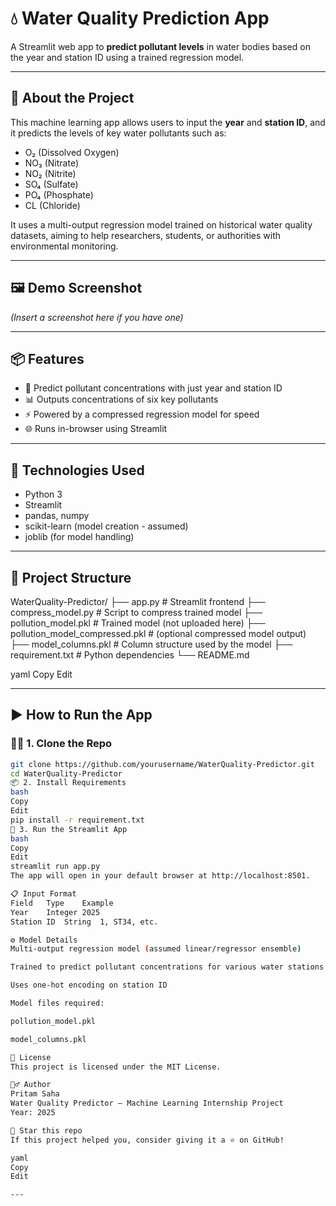 # 💧 Water Quality Prediction App

A Streamlit web app to **predict pollutant levels** in water bodies based on the year and station ID using a trained regression model.

---

## 🧠 About the Project

This machine learning app allows users to input the **year** and **station ID**, and it predicts the levels of key water pollutants such as:

- O₂ (Dissolved Oxygen)
- NO₃ (Nitrate)
- NO₂ (Nitrite)
- SO₄ (Sulfate)
- PO₄ (Phosphate)
- CL (Chloride)

It uses a multi-output regression model trained on historical water quality datasets, aiming to help researchers, students, or authorities with environmental monitoring.

---

## 🖼️ Demo Screenshot

*(Insert a screenshot here if you have one)*

---

## 📦 Features

- 🔢 Predict pollutant concentrations with just year and station ID
- 📊 Outputs concentrations of six key pollutants
- ⚡ Powered by a compressed regression model for speed
- 🌐 Runs in-browser using Streamlit

---

## 🧰 Technologies Used

- Python 3
- Streamlit
- pandas, numpy
- scikit-learn (model creation - assumed)
- joblib (for model handling)

---

## 📁 Project Structure

WaterQuality-Predictor/
├── app.py # Streamlit frontend
├── compress_model.py # Script to compress trained model
├── pollution_model.pkl # Trained model (not uploaded here)
├── pollution_model_compressed.pkl # (optional compressed model output)
├── model_columns.pkl # Column structure used by the model
├── requirement.txt # Python dependencies
└── README.md

yaml
Copy
Edit

---

## ▶️ How to Run the App

### 🧑‍💻 1. Clone the Repo

```bash
git clone https://github.com/yourusername/WaterQuality-Predictor.git
cd WaterQuality-Predictor
📦 2. Install Requirements
bash
Copy
Edit
pip install -r requirement.txt
🚀 3. Run the Streamlit App
bash
Copy
Edit
streamlit run app.py
The app will open in your default browser at http://localhost:8501.

📋 Input Format
Field	Type	Example
Year	Integer	2025
Station ID	String	1, ST34, etc.

⚙️ Model Details
Multi-output regression model (assumed linear/regressor ensemble)

Trained to predict pollutant concentrations for various water stations

Uses one-hot encoding on station ID

Model files required:

pollution_model.pkl

model_columns.pkl

📜 License
This project is licensed under the MIT License.

🙋‍♂️ Author
Pritam Saha
Water Quality Predictor – Machine Learning Internship Project
Year: 2025

🌟 Star this repo
If this project helped you, consider giving it a ⭐ on GitHub!

yaml
Copy
Edit

---
